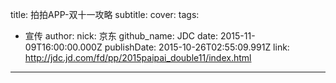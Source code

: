 title: 拍拍APP-双十一攻略
subtitle: 
cover: 
tags:
  - 宣传
author:
  nick: 京东
  github_name: JDC
date: 2015-11-09T16:00:00.000Z
publishDate: 2015-10-26T02:55:09.991Z
link: http://jdc.jd.com/fd/pp/2015paipai_double11/index.html
---